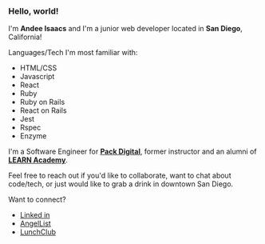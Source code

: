 ### Hello, world!

I'm **Andee Isaacs** and I'm a junior web developer located in **San Diego**, California!

Languages/Tech I'm most familiar with:

- HTML/CSS
- Javascript
- React
- Ruby
- Ruby on Rails
- React on Rails
- Jest
- Rspec
- Enzyme

I'm a Software Engineer for **[Pack Digital](https://packdigital.com/)**, former instructor and an alumni of  **[LEARN Academy](https://www.learnacademy.org/)**.

Feel free to reach out if you'd like to collaborate, want to chat about code/tech, or just would like to grab a drink in downtown San Diego.

Want to connect?
- [Linked in](https://www.linkedin.com/in/andeedeanisaacs/)
- [AngelList](https://angel.co/u/andee-fonder-isaacs)
- [LunchClub](https://lunchclub.com/dp/network-strength-216b4c122cca?ref=share_link)
